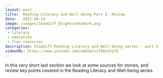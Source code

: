 ```yaml
---
layout: post
title:  Reading Literacy and Well-being Part 5. Review
date:   2021-08-14
image: /images/StewGiff_BlogPostHeader6.png
categories: 
 - literacy
 - education
 - free resources
description: StewGiff Reading Literacy and Well-being series - part 5
videoURL: https://www.youtube.com/embed/xzf68xdJytE
---
```

In this very short last section we look at some sources for stories, and review key points covered in the Reading Literacy and Well-being series.